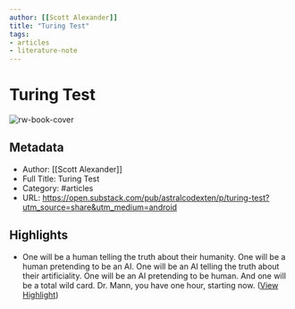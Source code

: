 ```yaml
---
author: [[Scott Alexander]]
title: "Turing Test"
tags: 
- articles
- literature-note
---
```

# Turing Test

![rw-book-cover](https://substackcdn.com/image/fetch/w_1200,h_600,c_limit,f_jpg,q_auto:good,fl_progressive:steep/https%3A%2F%2Fsubstack-post-media.s3.amazonaws.com%2Fpublic%2Fimages%2F4669b515-dcf0-4851-8523-ad8ada07bde9_895x508.png)

## Metadata
- Author: [[Scott Alexander]]
- Full Title: Turing Test
- Category: #articles
- URL: https://open.substack.com/pub/astralcodexten/p/turing-test?utm_source=share&utm_medium=android

## Highlights
- One will be a human telling the truth about their humanity. One will be a human pretending to be an AI. One will be an AI telling the truth about their artificiality. One will be an AI pretending to be human. And one will be a total wild card. Dr. Mann, you have one hour, starting now. ([View Highlight](https://read.readwise.io/read/01gwmt90jxbh0cnf3em6cxjzdy))
